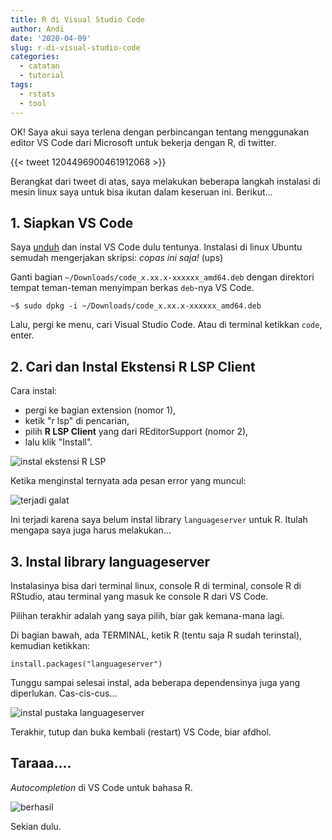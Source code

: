 ```yaml
---
title: R di Visual Studio Code
author: Andi
date: '2020-04-09'
slug: r-di-visual-studio-code
categories:
  - catatan
  - tutorial
tags:
  - rstats
  - tool
---
```


OK! Saya akui saya terlena dengan perbincangan tentang menggunakan editor VS Code dari Microsoft untuk bekerja dengan R, di twitter.

{{< tweet 1204496900461912068 >}}

Berangkat dari tweet di atas, saya melakukan beberapa langkah instalasi di mesin linux saya untuk bisa ikutan dalam keseruan ini. Berikut...

## 1. Siapkan VS Code

Saya [unduh](https://code.visualstudio.com/Download) dan instal VS Code dulu tentunya. Instalasi di linux Ubuntu semudah mengerjakan skripsi: _copas ini saja!_ (ups)

Ganti bagian `~/Downloads/code_x.xx.x-xxxxxx_amd64.deb` dengan direktori tempat teman-teman menyimpan berkas `deb`-nya VS Code.

```{bash}
~$ sudo dpkg -i ~/Downloads/code_x.xx.x-xxxxxx_amd64.deb
```

Lalu, pergi ke menu, cari Visual Studio Code. Atau di terminal ketikkan `code`, enter.

## 2. Cari dan Instal Ekstensi R LSP Client

Cara instal:

- pergi ke bagian extension (nomor 1), 
- ketik "r lsp" di pencarian, 
- pilih **R LSP Client** yang dari REditorSupport (nomor 2), 
- lalu klik "Install".

![instal ekstensi R LSP](../post/2020-04-09-r-di-visual-studio-code_files/vscode-r-lsp-ext.png)

Ketika menginstal ternyata ada pesan error yang muncul:

![terjadi galat](/post/2020-04-09-r-di-visual-studio-code_files/without-languageserver.png)

Ini terjadi karena saya belum instal library `languageserver` untuk R. Itulah mengapa saya juga harus melakukan...

## 3. Instal library languageserver

Instalasinya bisa dari terminal linux, console R di terminal, console R di RStudio, atau terminal yang masuk ke console R dari VS Code.

Pilihan terakhir adalah yang saya pilih, biar gak kemana-mana lagi.

Di bagian bawah, ada TERMINAL, ketik R (tentu saja R sudah terinstal), kemudian ketikkan:

```{R}
install.packages("languageserver")
```

Tunggu sampai selesai instal, ada beberapa dependensinya juga yang diperlukan. Cas-cis-cus...

![instal pustaka languageserver](/post/2020-04-09-r-di-visual-studio-code_files/install-languageserver.png)


Terakhir, tutup dan buka kembali (restart) VS Code, biar afdhol.

## Taraaa....

_Autocompletion_ di VS Code untuk bahasa R.

![berhasil](/post/2020-04-09-r-di-visual-studio-code_files/r-vscode.gif)

Sekian dulu.